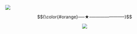 ![](https://64.media.tumblr.com/5634b5719e416c9043a53025c2aece64/c3092c7ea20a4312-36/s400x600/af0de9057b1b0f03cd7629d777f43c4d106f3530.jpg)


$${\color{#orange}—–★–———————–}$$



<p align="center">
  <img src="https://komarev.com/ghpvc/?username=VividOldTale&label=Fans&color=orange">
  </p>
